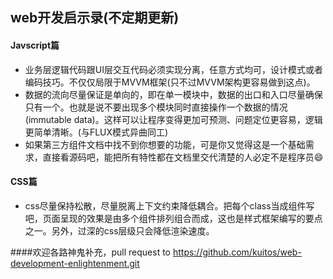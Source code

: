 ## web开发启示录(不定期更新)

#### Javscript篇
  * 业务层逻辑代码跟UI层交互代码必须实现分离，任意方式均可，设计模式或者编码技巧。不仅仅局限于MVVM框架(只不过MVVM架构更容易做到这点)。
  * 数据的流向尽量保证是单向的，即在单一模块中，数据的出口和入口尽量确保只有一个。也就是说不要出现多个模块同时直接操作一个数据的情况(immutable data)。这样可以让程序变得更加可预测、问题定位更容易，逻辑更简单清晰。(与FLUX模式异曲同工)
  * 如果第三方组件文档中找不到你想要的功能，可是你又觉得这是一个基础需求，直接看源码吧，能把所有特性都在文档里交代清楚的人必定不是程序员😄
    

#### CSS篇
  * css尽量保持松散，尽量脱离上下文约束降低耦合。把每个class当成组件写吧，页面呈现的效果是由多个组件排列组合而成，这也是样式框架编写的要点之一。另外，过深的css层级只会降低渲染速度。

  
  
  
  
  
  
  
  
####欢迎各路神鬼补充，pull request to https://github.com/kuitos/web-development-enlightenment.git


